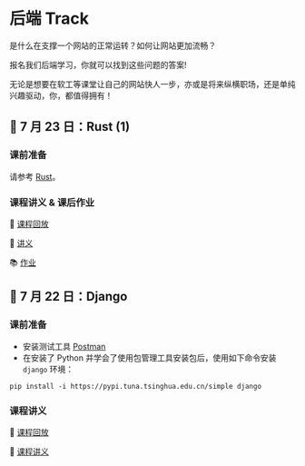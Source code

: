 # 后端 Track

是什么在支撑一个网站的正常运转？如何让网站更加流畅？

报名我们后端学习，你就可以找到这些问题的答案!

无论是想要在软工等课堂让自己的网站快人一步，亦或是将来纵横职场，还是单纯兴趣驱动，你，都值得拥有！

## :crab: 7 月 23 日：Rust (1)

### 课前准备

请参考 [Rust](/backend/rust/#_1)。

### 课程讲义 & 课后作业

:movie_camera: [课程回放](https://www.bilibili.com/video/BV1sc411w7LP)

:memo: [讲义](/backend/rust)

:books: [作业](/backend/rust/#1)

## :blue_heart: 7 月 22 日：Django

### 课前准备

+ 安装测试工具 [Postman](https://www.postman.com/) 
+ 在安装了 Python 并学会了使用包管理工具安装包后，使用如下命令安装 `django` 环境：

```shell
pip install -i https://pypi.tuna.tsinghua.edu.cn/simple django
```

### 课程讲义

:movie_camera: [课程回放](https://www.bilibili.com/video/BV1WV411L7mq)

:memo: [课程讲义](/backend/django)